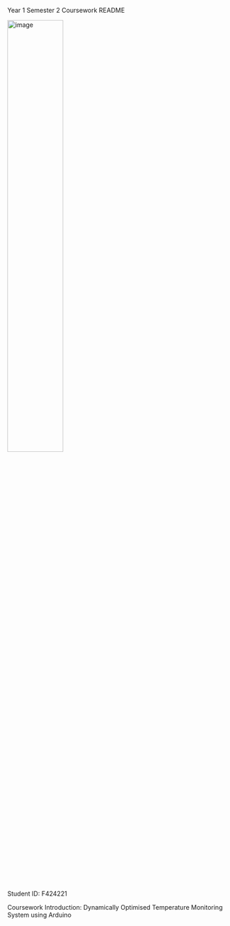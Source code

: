 Year 1 Semester 2 Coursework README

<img src="arduinoreadmeimage.jpg" alt="image" width="50%"/>

Student ID: F424221

Coursework Introduction: Dynamically Optimised Temperature Monitoring System using Arduino

